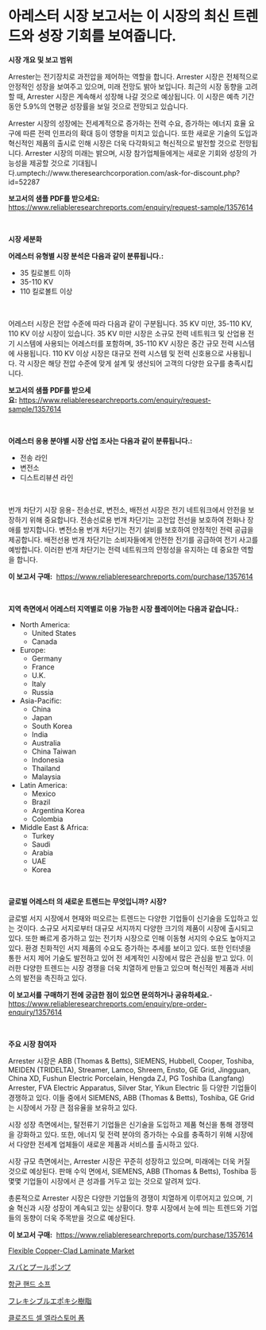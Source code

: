 <p><h1>아레스터 시장 보고서는 이 시장의 최신 트렌드와 성장 기회를 보여줍니다.</h1></p><p><strong>시장 개요 및 보고 범위</strong></p>
<p><p>Arrester는 전기장치로 과전압을 제어하는 역할을 합니다. Arrester 시장은 전체적으로 안정적인 성장을 보여주고 있으며, 미래 전망도 밝아 보입니다. 최근의 시장 동향을 고려할 때, Arrester 시장은 계속해서 성장해 나갈 것으로 예상됩니다. 이 시장은 예측 기간 동안 5.9%의 연평균 성장률을 보일 것으로 전망되고 있습니다. </p><p>Arrester 시장의 성장에는 전세계적으로 증가하는 전력 수요, 증가하는 에너지 효율 요구에 따른 전력 인프라의 확대 등이 영향을 미치고 있습니다. 또한 새로운 기술의 도입과 혁신적인 제품의 출시로 인해 시장은 더욱 다각화되고 혁신적으로 발전할 것으로 전망됩니다. Arrester 시장의 미래는 밝으며, 시장 참가업체들에게는 새로운 기회와 성장의 가능성을 제공할 것으로 기대됩니다.umptech://www.theresearchcorporation.com/ask-for-discount.php?id=52287</p></p>
<p><strong>보고서의 샘플 PDF를 받으세요:</strong> <a href="https://www.reliableresearchreports.com/enquiry/request-sample/1357614">https://www.reliableresearchreports.com/enquiry/request-sample/1357614</a></p>
<p>&nbsp;</p>
<p><strong>시장 세분화</strong></p>
<p><strong>어레스터 유형별 시장 분석은 다음과 같이 분류됩니다.:</strong></p>
<p><ul><li>35 킬로볼트 이하</li><li>35-110 KV</li><li>110 킬로볼트 이상</li></ul></p>
<p>&nbsp;</p>
<p><p>어레스터 시장은 전압 수준에 따라 다음과 같이 구분됩니다. 35 KV 미만, 35-110 KV, 110 KV 이상 시장이 있습니다. 35 KV 미만 시장은 소규모 전력 네트워크 및 산업용 전기 시스템에 사용되는 어레스터를 포함하며, 35-110 KV 시장은 중간 규모 전력 시스템에 사용됩니다. 110 KV 이상 시장은 대규모 전력 시스템 및 전력 신호용으로 사용됩니다. 각 시장은 해당 전압 수준에 맞게 설계 및 생산되어 고객의 다양한 요구를 충족시킵니다.</p></p>
<p><strong>보고서의 샘플 PDF를 받으세요:</strong>&nbsp;<a href="https://www.reliableresearchreports.com/enquiry/request-sample/1357614">https://www.reliableresearchreports.com/enquiry/request-sample/1357614</a></p>
<p>&nbsp;</p>
<p><strong> 어레스터 응용 분야별 시장 산업 조사는 다음과 같이 분류됩니다.:</strong></p>
<p><ul><li>전송 라인</li><li>변전소</li><li>디스트리뷰션 라인</li></ul></p>
<p>&nbsp;</p>
<p><p>번개 차단기 시장 응용- 전송선로, 변전소, 배전선 시장은 전기 네트워크에서 안전을 보장하기 위해 중요합니다. 전송선로용 번개 차단기는 고전압 전선을 보호하여 전화나 장애를 방지합니다. 변전소용 번개 차단기는 전기 설비를 보호하여 안정적인 전력 공급을 제공합니다. 배전선용 번개 차단기는 소비자들에게 안전한 전기를 공급하여 전기 사고를 예방합니다. 이러한 번개 차단기는 전력 네트워크의 안정성을 유지하는 데 중요한 역할을 합니다.</p></p>
<p><strong>이 보고서 구매:</strong>&nbsp; <a href="https://www.reliableresearchreports.com/purchase/1357614">https://www.reliableresearchreports.com/purchase/1357614</a></p>
<p>&nbsp;</p>
<p><strong>지역 측면에서 어레스터 지역별로 이용 가능한 시장 플레이어는 다음과 같습니다.:</strong></p>
<p><ul>
    <li>
        North America:
        <ul>
            <li>United States</li>
            <li>Canada</li>
        </ul>
    </li>
    <li>
        Europe:
        <ul>
            <li>Germany</li>
            <li>France</li>
            <li>U.K.</li>
            <li>Italy</li>
            <li>Russia</li>
        </ul>
    </li>
    <li>
        Asia-Pacific:
        <ul>
            <li>China</li>
            <li>Japan</li>
            <li>South Korea</li>
            <li>India</li>
            <li>Australia</li>
            <li>China Taiwan</li>
            <li>Indonesia</li>
            <li>Thailand</li>
            <li>Malaysia</li>
        </ul>
    </li>
    <li>
        Latin America:
        <ul>
            <li>Mexico</li>
            <li>Brazil</li>
            <li>Argentina Korea</li>
            <li>Colombia</li>
        </ul>
    </li>
    <li>
        Middle East & Africa:
        <ul>
            <li>Turkey</li>
            <li>Saudi</li>
            <li>Arabia</li>
            <li>UAE</li>
            <li>Korea</li>
        </ul>
    </li>
    </ul></p>
<p>&nbsp;</p>
<p><strong>글로벌 어레스터 의 새로운 트렌드는 무엇입니까? 시장?</strong></p>
<p><p>글로벌 서지 시장에서 현재와 떠오르는 트렌드는 다양한 기업들이 신기술을 도입하고 있는 것이다. 소규모 서지로부터 대규모 서지까지 다양한 크기의 제품이 시장에 출시되고 있다. 또한 빠르게 증가하고 있는 전기차 시장으로 인해 이동형 서지의 수요도 높아지고 있다. 환경 친화적인 서지 제품의 수요도 증가하는 추세를 보이고 있다. 또한 인터넷을 통한 서지 제어 기술도 발전하고 있어 전 세계적인 시장에서 많은 관심을 받고 있다. 이러한 다양한 트렌드는 시장 경쟁을 더욱 치열하게 만들고 있으며 혁신적인 제품과 서비스의 발전을 촉진하고 있다.</p></p>
<p><strong>이 보고서를 구매하기 전에 궁금한 점이 있으면 문의하거나 공유하세요.</strong>- <a href="https://www.reliableresearchreports.com/enquiry/pre-order-enquiry/1357614">https://www.reliableresearchreports.com/enquiry/pre-order-enquiry/1357614</a></p>
<p>&nbsp;</p>
<p><strong>주요 시장 참여자</strong></p>
<p><p>Arrester 시장은 ABB (Thomas & Betts), SIEMENS, Hubbell, Cooper, Toshiba, MEIDEN (TRIDELTA), Streamer, Lamco, Shreem, Ensto, GE Grid, Jingguan, China XD, Fushun Electric Porcelain, Hengda ZJ, PG Toshiba (Langfang) Arrester, FVA Electric Apparatus, Silver Star, Yikun Electric 등 다양한 기업들이 경쟁하고 있다. 이들 중에서 SIEMENS, ABB (Thomas & Betts), Toshiba, GE Grid는 시장에서 가장 큰 점유율을 보유하고 있다.</p><p>시장 성장 측면에서는, 탈전류기 기업들은 신기술을 도입하고 제품 혁신을 통해 경쟁력을 강화하고 있다. 또한, 에너지 및 전력 분야의 증가하는 수요를 충족하기 위해 시장에서 다양한 전세계 업체들이 새로운 제품과 서비스를 출시하고 있다.</p><p>시장 규모 측면에서는, Arrester 시장은 꾸준히 성장하고 있으며, 미래에는 더욱 커질 것으로 예상된다. 판매 수익 면에서, SIEMENS, ABB (Thomas & Betts), Toshiba 등 몇몇 기업들이 시장에서 큰 성과를 거두고 있는 것으로 알려져 있다.</p><p>총론적으로 Arrester 시장은 다양한 기업들의 경쟁이 치열하게 이루어지고 있으며, 기술 혁신과 시장 성장이 계속되고 있는 상황이다. 향후 시장에서 눈에 띄는 트렌드와 기업들의 동향이 더욱 주목받을 것으로 예상된다.</p></p>
<p><strong>이 보고서 구매:</strong>&nbsp;&nbsp;<a href="https://www.reliableresearchreports.com/purchase/1357614">https://www.reliableresearchreports.com/purchase/1357614</a></p>
<p><p><a href="https://issuu.com/reportprime-2/docs/flexible-copper-clad-laminate-market-size-2030.ppt">Flexible Copper-Clad Laminate Market</a></p><p><a href="https://medium.com/@reyeshowell655/spa%E3%81%8A%E3%82%88%E3%81%B3%E3%83%97%E3%83%BC%E3%83%AB%E3%83%9D%E3%83%B3%E3%83%97%E3%81%AE%E5%B8%82%E5%A0%B4%E8%A6%8F%E6%A8%A1%E3%81%A8%E5%B8%82%E5%A0%B4%E5%8B%95%E5%90%91-%E5%AE%8C%E5%85%A8%E3%81%AA%E6%A5%AD%E7%95%8C%E6%A6%82%E8%A6%81-2024%E5%B9%B4%E3%81%8B%E3%82%892031%E5%B9%B4%E3%81%BE%E3%81%A7-d920af2191a2">スパとプールポンプ</a></p><p><a href="https://medium.com/@stanleylyittle554467/%ED%95%AD%EA%B7%A0-%ED%95%B8%EB%93%9C-%EC%86%8C%EB%8F%85%EC%A0%9C-%EC%8B%9C%EC%9E%A5-%EB%B6%84%EC%84%9D-%EA%B7%B8%EC%9D%98-%EC%97%B0%ED%8F%89%EA%B7%A0-%EC%84%B1%EC%9E%A5%EB%A5%A0-cagr-%EC%8B%9C%EC%9E%A5-%EC%84%B8%EB%B6%84%ED%99%94-%EB%B0%8F-%EC%84%B8%EA%B3%84-%EC%82%B0%EC%97%85-%EA%B0%9C%EC%9A%94-ad490a03c2ef">항균 핸드 소프</a></p><p><a href="https://github.com/zjkmgcs938405/Market-Research-Report-List-1/blob/main/2866059194091.md">フレキシブルエポキシ樹脂</a></p><p><a href="https://github.com/vsnao330707/Market-Research-Report-List-1/blob/main/5256952193785.md">클로즈드 셀 엘라스토머 폼</a></p></p>
